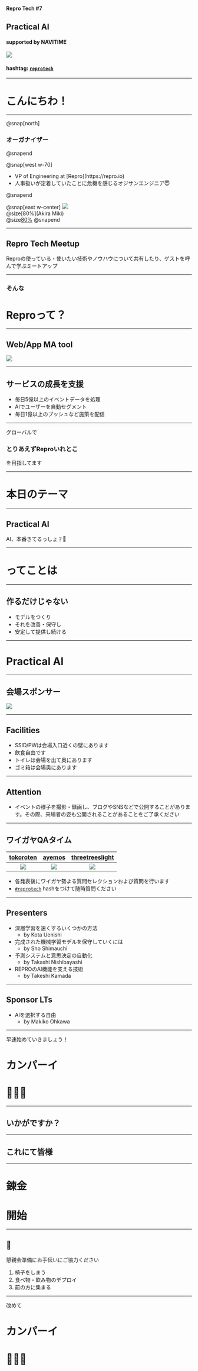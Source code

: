 #### Repro Tech #7
## Practical AI
#### supported by NAVITIME

![](/assets/images/repro-tech-meetup-banner.png)

#### hashtag: [`reprotech`](https://twitter.com/hashtag/reprotech)

---

# こんにちわ！

---

@snap[north]
### オーガナイザー
@snapend

@snap[west w-70]
<ul>
<li> VP of Engineering at [Repro](https://repro.io)
<li> 人事扱いが定着していたことに危機を感じるオジサンエンジニア😇
</ul>
@snapend

@snap[east w-center]
[![](https://avatars3.githubusercontent.com/u/1057490?s=200&v=4)](https://twitter.com/threetreeslight)
<br> @size[80%](Akira Miki)
<br> @size[80%]([@threetreeslight](https://twitter.com/threetreeslight))
@snapend


---

## Repro Tech Meetup

Reproの使っている・使いたい技術やノウハウについて共有したり、ゲストを呼んで学ぶミートアップ

---

### そんな
# Reproって？

---

## Web/App MA tool


![](/assets/images/repro-service.png)

---

## サービスの成長を支援

- 毎日5億以上のイベントデータを処理
- AIでユーザーを自動セグメント
- 毎日1億以上のプッシュなど施策を配信

---

グローバルで

### とりあえずReproいれとこ

を目指してます

---

# 本日のテーマ

---

## Practical AI

AI、本番きてるっしょ？👀

---

# ってことは

---
## 作るだけじゃない

- モデルをつくり
- それを改善・保守し
- 安定して提供し続ける

---

# Practical AI

---

## 会場スポンサー

![](/assets/images/navitime/navitime-logo.png)

---

## Facilities

- SSID/PWは会場入口近くの壁にあります
- 飲食自由です
- トイレは会場を出て奥にあります
- ゴミ箱は会場奥にあります

---

## Attention

- イベントの様子を撮影・録画し、ブログやSNSなどで公開することがあります。その際、来場者の姿も公開されることがあることをご了承ください

---

## ワイガヤQAタイム


[tokoroten](https://twitter.com/tokoroten) | [ayemos](https://twitter.com/ayemos_y) | [threetreeslight](https://twitter.com/threetreeslight)
:---: | :---: | :---:
![](https://pbs.twimg.com/profile_images/503531956676476928/mjRjMe3q.png_bigger) | ![](https://pbs.twimg.com/profile_images/1111915811151593474/wEioHaGQ.png_bigger) | ![](https://pbs.twimg.com/profile_images/668402457978908672/2bdWkA5R.jpg_bigger)


- 各発表後にワイガヤ勢よる質問セレクションおよび質問を行います
- [`#reprotech`](https://twitter.com/hashtag/reprotech) hashをつけて随時質問ください

---

## Presenters

- 深層学習を速くするいくつかの方法
  - by Kota Uenishi
- 完成された機械学習モデルを保守していくには
  - by Sho Shimauchi
- 予測システムと意思決定の自動化
  - by Takashi Nishibayashi
- REPROのAI機能を支える技術
  - by Takeshi Kamada

---

## Sponsor LTs

- AIを選択する自由
  - by Makiko Ohkawa

---

早速始めていきましょう！

# カンパーイ
# 🍻🍻🍻

---

## いかがですか？

---

## これにて皆様

---

# 錬金
# 開始

---

## 🙏

懇親会準備にお手伝いにご協力ください

1. 椅子をしまう
1. 食べ物・飲み物のデプロイ
1. 前の方に集まる

---

改めて

# カンパーイ
# 🍻🍻🍻
